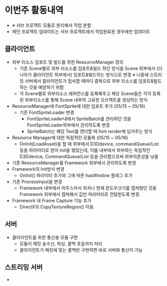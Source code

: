 # 이번주 활동내역
  - ※ 서브 프로젝트 모듈로 분리해서 작업 분할
  - 메인 프로젝트 업데이트는 서브 프로젝트에서 작업완료된 경우에만 업데이트

## 클라이언트
  - 외부 리소스 임포트 및 빌드를 위한 ResourceManager 정의
    - 기존 Scene별로 외부 리소스를 임포트&빌드 하던 방식을
      Scene 외부에서 (더 나아가 클라이언트 외부에서) 임포트&빌드하는
      방식으로 변경
      ※ 나중에 스트리밍 서버에서 클라이언트가 접속할 때마다
        중복으로 외부 리소스를 임포트&빌드하는 것을 예방하기 위함
    - 각 Scene별로 외부리소스 레퍼런스를 등록해주고
      해당 Scene들은 각각 등록된 외부리소스를 통해 Scene 내부의 고유한
      오브젝트를 생성하는 방식
  - ResourceManager에 FontSprite에 대한 임포트 추가 (05/15 ~ 05/16)
    - 기존 FontSpriteLoader 변경
      - FontSpriteLoader내에서 SpriteBatch를 관리하던 것을
        FontSpriteLoader외부에서 관리하도록 변경
      - SpriteBatch는 해당 Text를 렌더할 때 font render에 넘겨주는 방식
  - Resource Manager에 대한 독립적인 모듈화 (05/15 ~ 05/16)
    - OnInit(LoadAsset)을 할 때 외부에서 D3Ddevice, commandQueue/List 등을
      파라미터로 받아 Init을 했었는데, 이를 내부에서
      외부와는 독립적인 D3Ddevice, CommandQueue/List 등을 관리함으로써
      외부의존성을 낮춤
  - 기존 ResourceManager를 Framework 외부에서 관리하도록 변경
  - Framework의 Init방식 변경
    - OnInit() 파라미터 추가와 그에 따른 hasWindow 플래그 추가
  - 기존 ProcessInput을 변경
    - Framework 내부에서 마우스커서 위치나 현재 윈도우크기를 캡쳐했던 것을
      Framework 외부에서 캡쳐해서 값만 파라미터로 전달받도록 변경.
  - Framework 내 Frame Capture 기능 추가
    - DirectX의 CopyTextureRegion() 이용.

## 서버
  - 클라이언트를 위한 통신용 모듈 구현
    - 모듈이 패킷 송수신, 파싱, 콜백 호출까지 처리
    - 클라이언트가 패킷에 맞는 콜백만 구현하면 바로 서버와 통신이 가능

## 스트리밍 서버
  -